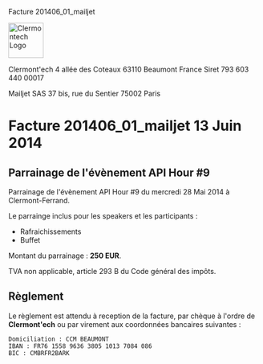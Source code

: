 <p class="invoice-number">Facture 201406_01_mailjet</p>

<img class="left" width="70px" src="http://clermontech.org/images/clermontech_logo_200px.png" alt="Clermontech Logo" />

<p class="address-us">
<span class="address-title">Clermont'ech</span>
<span class="address-street">4 allée des Coteaux</span>
<span class="address-city">63110 Beaumont</span>
<span class="address-country">France</span>
<span class="address-extra">Siret 793 603 440 00017</span>
</p>

<p class="address-client">
<span class="address-title">Mailjet SAS</span>
<span class="address-street">37 bis, rue du Sentier</span>
<span class="address-city">75002 Paris</span>
</p>

<h1 class="invoice-title">
Facture 201406_01_mailjet 13 Juin 2014
</h1>


## Parrainage de l'évènement API Hour #9

Parrainage de l'évènement API Hour #9 du mercredi 28 Mai 2014 à
Clermont-Ferrand.

Le parrainge inclus pour les speakers et les participants :

* Rafraichissements 
* Buffet

Montant du parrainage : **250 EUR**.

TVA non applicable, article 293 B du Code général des impôts.

## Règlement

Le règlement est attendu à reception de la facture, par chèque à l'ordre de **Clermont'ech** ou par virement aux coordonnées bancaires suivantes :

	Domiciliation : CCM BEAUMONT
	IBAN : FR76 1558 9636 3805 1013 7084 086
	BIC : CMBRFR2BARK
